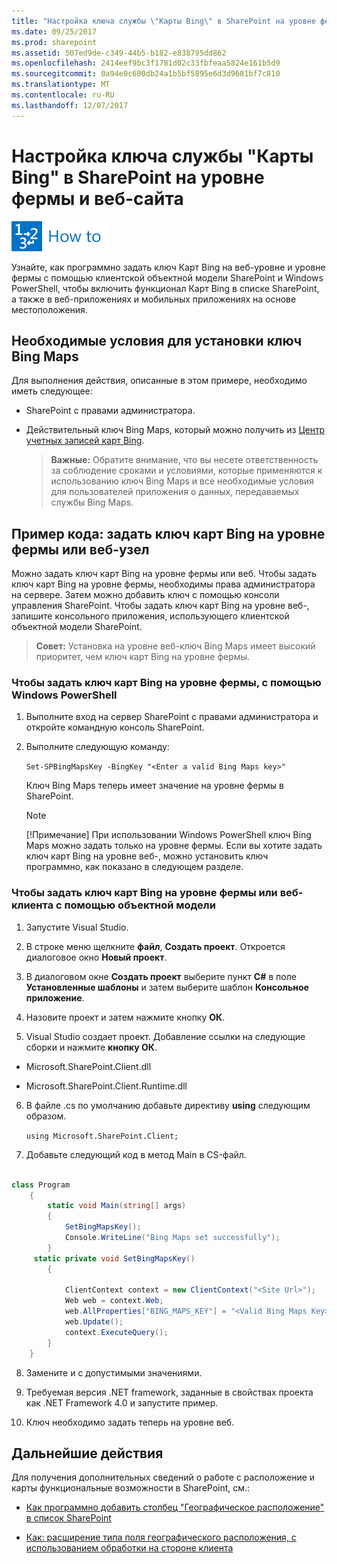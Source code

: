 ```yaml
---
title: "Настройка ключа службы \"Карты Bing\" в SharePoint на уровне фермы и веб-сайта"
ms.date: 09/25/2017
ms.prod: sharepoint
ms.assetid: 507ed9de-c349-44b5-b182-e838795dd862
ms.openlocfilehash: 2414eef9bc3f1781d02c33fbfeaa5824e161b5d9
ms.sourcegitcommit: 0a94e0c600db24a1b5bf5895e6d3d9681bf7c810
ms.translationtype: MT
ms.contentlocale: ru-RU
ms.lasthandoff: 12/07/2017
---
```

# <a name="set-the-bing-maps-key-at-the-web-and-farm-level-in-sharepoint"></a>Настройка ключа службы "Карты Bing" в SharePoint на уровне фермы и веб-сайта

![Раздел "Инструкции"](../images/mod_icon_howto.png)

Узнайте, как программно задать ключ Карт Bing на веб-уровне и уровне фермы с помощью клиентской объектной модели SharePoint и Windows PowerShell, чтобы включить функционал Карт Bing в списке SharePoint, а также в веб-приложениях и мобильных приложениях на основе местоположения.

## <a name="prerequisites-for-setting-the-bing-maps-key"></a>Необходимые условия для установки ключ Bing Maps
<a name="SP15Bing_prereq"> </a>

Для выполнения действия, описанные в этом примере, необходимо иметь следующее:
  
    
    

- SharePoint с правами администратора.
    
  
- Действительный ключ Bing Maps, который можно получить из  [Центр учетных записей карт Bing](https://www.bingmapsportal.com/).
    
    > **Важные:** Обратите внимание, что вы несете ответственность за соблюдение сроками и условиями, которые применяются к использованию ключ Bing Maps и все необходимые условия для пользователей приложения о данных, передаваемых службы Bing Maps. 

## <a name="code-example-set-the-bing-maps-key-at-the-farm-or-web-level"></a>Пример кода: задать ключ карт Bing на уровне фермы или веб-узел
<a name="SP15Setbing_farm"> </a>

Можно задать ключ карт Bing на уровне фермы или веб. Чтобы задать ключ карт Bing на уровне фермы, необходимы права администратора на сервере. Затем можно добавить ключ с помощью консоли управления SharePoint. Чтобы задать ключ карт Bing на уровне веб-, запишите консольного приложения, использующего клиентской объектной модели SharePoint.
  
    
    

> **Совет:** Установка на уровне веб-ключ Bing Maps имеет высокий приоритет, чем ключ карт Bing на уровне фермы. 
  
    
    


### <a name="to-set-the-bing-maps-key-at-the-farm-level-using-windows-powershell"></a>Чтобы задать ключ карт Bing на уровне фермы, с помощью Windows PowerShell


1. Выполните вход на сервер SharePoint с правами администратора и откройте командную консоль SharePoint.
    
  
2. Выполните следующую команду: 
    
     `Set-SPBingMapsKey -BingKey "<Enter a valid Bing Maps key>"`
    
    Ключ Bing Maps теперь имеет значение на уровне фермы в SharePoint. 
    
    > [!NOTE]
    > [!Примечание] При использовании Windows PowerShell ключ Bing Maps можно задать только на уровне фермы. Если вы хотите задать ключ карт Bing на уровне веб-, можно установить ключ программно, как показано в следующем разделе. 

### <a name="to-set-the-bing-maps-key-at-the-farm-or-web-level-using-the-client-object-model"></a>Чтобы задать ключ карт Bing на уровне фермы или веб-клиента с помощью объектной модели


1. Запустите Visual Studio.
    
  
2. В строке меню щелкните **файл**, **Создать проект**. Откроется диалоговое окно **Новый проект**.
    
  
3. В диалоговом окне **Создать проект** выберите пункт **C#** в поле **Установленные шаблоны** и затем выберите шаблон **Консольное приложение**.
    
  
4. Назовите проект и затем нажмите кнопку **ОК**.
    
  
5. Visual Studio создает проект. Добавление ссылки на следующие сборки и нажмите **кнопку ОК**.
    
  - Microsoft.SharePoint.Client.dll
    
  
  - Microsoft.SharePoint.Client.Runtime.dll
    
  
6. В файле .cs по умолчанию добавьте директиву **using** следующим образом.
    
     `using Microsoft.SharePoint.Client;`
    
  
7. Добавьте следующий код в метод Main в CS-файл.
    
```cs
  
class Program
    {
        static void Main(string[] args)
        {
            SetBingMapsKey();
            Console.WriteLine("Bing Maps set successfully");
        }
     static private void SetBingMapsKey()
        {

            ClientContext context = new ClientContext("<Site Url>");
            Web web = context.Web;
            web.AllProperties["BING_MAPS_KEY"] = "<Valid Bing Maps Key>"
            web.Update();
            context.ExecuteQuery();
        }    
    }

```

8. Замените <Site Url> и _<Valid Bing Maps Key>_ с допустимыми значениями.
    
  
9. Требуемая версия .NET framework, заданные в свойствах проекта как .NET Framework 4.0 и запустите пример.
    
  
10. Ключ необходимо задать теперь на уровне веб. 
    
  

## <a name="next-steps"></a>Дальнейшие действия
<a name="SP15Bing_nextsteps"> </a>

Для получения дополнительных сведений о работе с расположение и карты функциональные возможности в SharePoint, см.:
  
    
    

-  [Как программно добавить столбец "Географическое расположение" в список SharePoint](how-to-add-a-geolocation-column-to-a-list-programmatically-in-sharepoint.md)
    
  
-  [Как: расширение типа поля географического расположения, с использованием обработки на стороне клиента](how-to-extend-the-geolocation-field-type-using-client-side-rendering.md)
    
  


